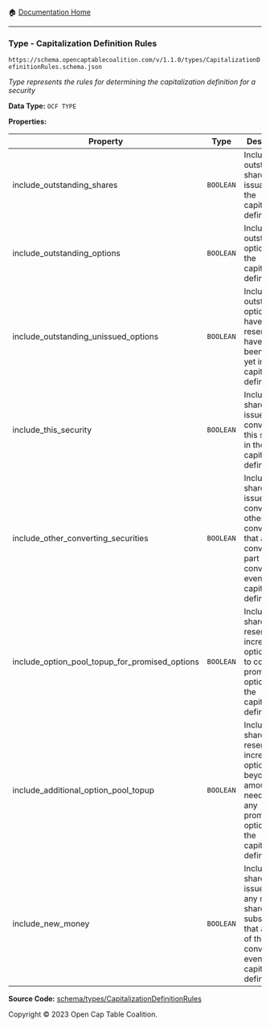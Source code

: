 :house: [Documentation Home](../../../README.md)

---

### Type - Capitalization Definition Rules

`https://schema.opencaptablecoalition.com/v/1.1.0/types/CapitalizationDefinitionRules.schema.json`

_Type represents the rules for determining the capitalization definition for a security_

**Data Type:** `OCF TYPE`

**Properties:**

| Property                                       | Type      | Description                                                                                                                                         | Required   |
| ---------------------------------------------- | --------- | --------------------------------------------------------------------------------------------------------------------------------------------------- | ---------- |
| include_outstanding_shares                     | `BOOLEAN` | Include all outstanding share issuances in the capitalization definition                                                                            | `REQUIRED` |
| include_outstanding_options                    | `BOOLEAN` | Include all outstanding options in the capitalization definition                                                                                    | `REQUIRED` |
| include_outstanding_unissued_options           | `BOOLEAN` | Include all outstanding options that have been reserved but have not been issued yet in the capitalization definition                               | `REQUIRED` |
| include_this_security                          | `BOOLEAN` | Include the shares issued for converting this security in the capitalization definition                                                             | `REQUIRED` |
| include_other_converting_securities            | `BOOLEAN` | Include the shares issued for converting all other convertibles that are converted as part of the conversion event in the capitalization definition | `REQUIRED` |
| include_option_pool_topup_for_promised_options | `BOOLEAN` | Include the shares reserved for increasing option plans to cover all promised options in the capitalization definition                              | `REQUIRED` |
| include_additional_option_pool_topup           | `BOOLEAN` | Include the shares reserved for increasing option plans beyond the amount needed for any promised options in the capitalization definition          | `REQUIRED` |
| include_new_money                              | `BOOLEAN` | Include the shares issued for any new share subscriptions that are part of the conversion event in the capitalization definition                    | `REQUIRED` |

**Source Code:** [schema/types/CapitalizationDefinitionRules](../../../../schema/types/CapitalizationDefinitionRules.schema.json)

Copyright © 2023 Open Cap Table Coalition.
